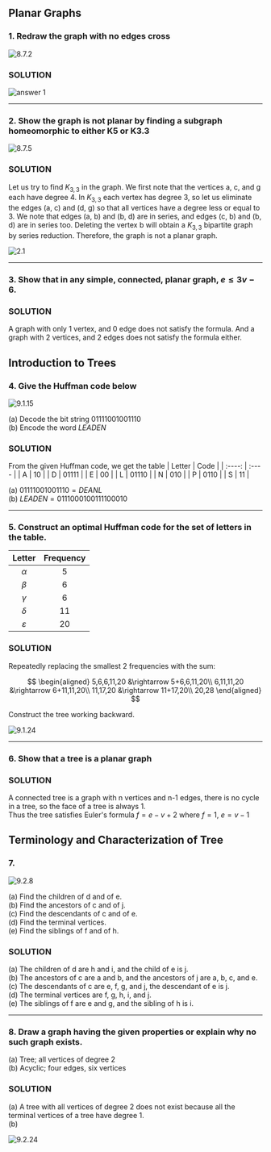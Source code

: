 ## Planar Graphs

### 1. Redraw the graph with no edges cross

![8.7.2](./8.7.2.png)

### SOLUTION

![answer 1](a1.png)

---
### 2. Show the graph is not planar by finding a subgraph homeomorphic to either K5 or K3.3

![8.7.5](./8.7.5.png)

### SOLUTION

Let us try to find $K_{3,3}$ in the graph. We first note that the vertices a, c, and g each have degree 4. In $K_{3,3}$ each vertex has degree 3, so let us eliminate the edges (a, c) and (d, g) so that all vertices have a degree less or equal to 3. We note that edges (a, b) and (b, d) are in series, and edges (c, b) and (b, d) are in series too. Deleting the vertex b will obtain a $K_{3,3}$ bipartite graph by series reduction.
Therefore, the graph is not a planar graph.


![2.1](./2.1.png) 

---

### 3. Show that in any simple, connected, planar graph, $e \le 3v-6$.

### SOLUTION
A graph with only 1 vertex, and 0 edge does not satisfy the formula.
And a graph with 2 vertices, and 2 edges does not satisfy the formula either.

## Introduction to Trees
### 4. Give the Huffman code below

![9.1.15](./9.1.15.png)

(a) Decode the bit string $01111001001110$  
(b) Encode the word $LEADEN$

### SOLUTION
From the given Huffman code, we get the table
| Letter | Code  |
| :----: | :---- |
|   A    | 10    |
|   D    | 01111 |
|   E    | 00    |
|   L    | 01110 |
|   N    | 010   |
|   P    | 0110  |
|   S    | 11    |

(a) $01111001001110=DEANL$  
(b) $LEADEN=0111000100111100010$

---

### 5. Construct an optimal Huffman code for the set of letters in the table.
|    Letter     | Frequency |
| :-----------: | :-------: |
|   $\alpha$    |     5     |
|    $\beta$    |     6     |
|   $\gamma$    |     6     |
|   $\delta$    |    11     |
| $\varepsilon$ |    20     |
### SOLUTION
Repeatedly replacing the smallest 2 frequencies with the sum:

$$
\begin{aligned}
  5,6,6,11,20 &\rightarrow 5+6,6,11,20\\
  6,11,11,20 &\rightarrow 6+11,11,20\\
  11,17,20 &\rightarrow 11+17,20\\
  20,28
\end{aligned}
$$

Construct the tree working backward.

![9.1.24](./9.1.24.png)

---

### 6. Show that a tree is a planar graph

### SOLUTION
A connected tree is a graph with n vertices and n-1 edges, there is no cycle in a tree, so the face of a tree is always 1.  
Thus the tree satisfies Euler's formula $f=e-v+2$ where $f=1,\ e=v-1$

## Terminology and Characterization of Tree
### 7.

![9.2.8](./9.2.7-15.png)

(a) Find the children of d and of e.  
(b) Find the ancestors of c and of j.  
(c) Find the descendants of c and of e.  
(d) Find the terminal vertices.  
(e) Find the siblings of f and of h.

### SOLUTION
(a) The children of d are h and i, and the child of e is j.  
(b) The ancestors of c are a and b, and the ancestors of j are a, b, c, and e.  
(c) The descendants of c are e, f, g, and j, the descendant of e is j.  
(d) The terminal vertices are f, g, h, i, and j.  
(e) The siblings of f are e and g, and the sibling of h is i.

---

### 8. Draw a graph having the given properties or explain why no such graph exists.
(a) Tree; all vertices of degree 2  
(b) Acyclic; four edges, six vertices

### SOLUTION

(a) A tree with all vertices of degree 2 does not exist because all the terminal vertices of a tree have degree 1.  
(b)

![9.2.24](./9.2.24.png)

